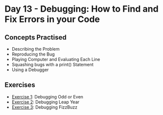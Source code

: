 # Day 13 - Debugging: How to Find and Fix Errors in your Code
## Concepts Practised
- Describing the Problem
- Reproducing the Bug
- Playing Computer and Evaluating Each Line
- Squashing bugs with a print() Statement
- Using a Debugger
## Exercises
- [Exercise 1](https://github.com/Abdirashid-dv/100Days-of-code-python/tree/master/Day-13/Exercise-1-Debugging-OddorEven): Debugging Odd or Even
- [Exercise 2](https://github.com/Abdirashid-dv/100Days-of-code-python/tree/master/Day-13/Exercise-2-Debugging-Leap-Year): Debugging Leap Year
- [Exercise 3](https://github.com/Abdirashid-dv/100Days-of-code-python/tree/master/Day-13/Exercise-3-Debugging-FizzBuzz): Debugging FizzBuzz

